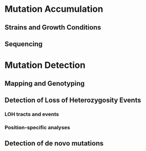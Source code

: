 # Mutation Accumulation

## Strains and Growth Conditions

## Sequencing

# Mutation Detection

## Mapping and Genotyping

## Detection of Loss of Heterozygosity Events
### LOH tracts and events

### Position-specific analyses

## Detection of de novo mutations

